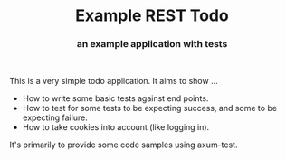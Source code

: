<div align="center">
  <h1>
    Example REST Todo<br/>
  </h1>

  <h3>
    an example application with tests
  </h3>

  <br/>
</div>

This is a very simple todo application. It aims to show ...

 * How to write some basic tests against end points.
 * How to test for some tests to be expecting success, and some to be expecting failure.
 * How to take cookies into account (like logging in).

It's primarily to provide some code samples using axum-test.
